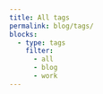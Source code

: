 ```yaml
---
title: All tags
permalink: blog/tags/
blocks:
  - type: tags
    filter:
      - all
      - blog
      - work
---
```

